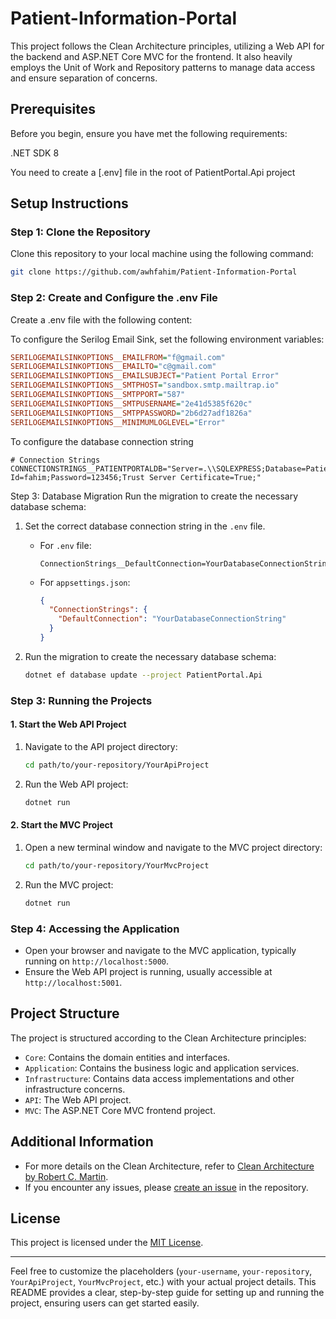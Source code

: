 # Patient-Information-Portal

This project follows the Clean Architecture principles, utilizing a Web API for the backend and ASP.NET Core MVC for the frontend. 
It also heavily employs the Unit of Work and Repository patterns to manage data access and ensure separation of concerns.

## Prerequisites

Before you begin, ensure you have met the following requirements:

.NET SDK 8 

You need to create a [.env] file in the root of PatientPortal.Api project 

## Setup Instructions

### Step 1: Clone the Repository

Clone this repository to your local machine using the following command:

```bash
git clone https://github.com/awhfahim/Patient-Information-Portal
```

### Step 2: Create and Configure the .env File

Create a .env file with the following content:

To configure the Serilog Email Sink, set the following environment variables:

```ini
SERILOGEMAILSINKOPTIONS__EMAILFROM="f@gmail.com"
SERILOGEMAILSINKOPTIONS__EMAILTO="c@gmail.com"
SERILOGEMAILSINKOPTIONS__EMAILSUBJECT="Patient Portal Error"
SERILOGEMAILSINKOPTIONS__SMTPHOST="sandbox.smtp.mailtrap.io"
SERILOGEMAILSINKOPTIONS__SMTPPORT="587"
SERILOGEMAILSINKOPTIONS__SMTPUSERNAME="2e41d5385f620c"
SERILOGEMAILSINKOPTIONS__SMTPPASSWORD="2b6d27adf1826a"
SERILOGEMAILSINKOPTIONS__MINIMUMLOGLEVEL="Error"
```
To configure the database connection string
```int
# Connection Strings
CONNECTIONSTRINGS__PATIENTPORTALDB="Server=.\\SQLEXPRESS;Database=PatientPortal;User Id=fahim;Password=123456;Trust Server Certificate=True;"
```

Step 3: Database Migration
Run the migration to create the necessary database schema:

1. Set the correct database connection string in the `.env` file.

    - For `.env` file:

        ```
        ConnectionStrings__DefaultConnection=YourDatabaseConnectionString
        ```

    - For `appsettings.json`:

        ```json
        {
          "ConnectionStrings": {
            "DefaultConnection": "YourDatabaseConnectionString"
          }
        }
        ```

2. Run the migration to create the necessary database schema:

    ```bash
    dotnet ef database update --project PatientPortal.Api
    ```

### Step 3: Running the Projects

#### 1. Start the Web API Project

1. Navigate to the API project directory:

    ```bash
    cd path/to/your-repository/YourApiProject
    ```

2. Run the Web API project:

    ```bash
    dotnet run
    ```

#### 2. Start the MVC Project

1. Open a new terminal window and navigate to the MVC project directory:

    ```bash
    cd path/to/your-repository/YourMvcProject
    ```

2. Run the MVC project:

    ```bash
    dotnet run
    ```

### Step 4: Accessing the Application

- Open your browser and navigate to the MVC application, typically running on `http://localhost:5000`.
- Ensure the Web API project is running, usually accessible at `http://localhost:5001`.

## Project Structure

The project is structured according to the Clean Architecture principles:

- `Core`: Contains the domain entities and interfaces.
- `Application`: Contains the business logic and application services.
- `Infrastructure`: Contains data access implementations and other infrastructure concerns.
- `API`: The Web API project.
- `MVC`: The ASP.NET Core MVC frontend project.

## Additional Information

- For more details on the Clean Architecture, refer to [Clean Architecture by Robert C. Martin](https://blog.cleancoder.com/uncle-bob/2012/08/13/the-clean-architecture.html).
- If you encounter any issues, please [create an issue](https://github.com/your-username/your-repository/issues) in the repository.

## License

This project is licensed under the [MIT License](LICENSE).

---

Feel free to customize the placeholders (`your-username`, `your-repository`, `YourApiProject`, `YourMvcProject`, etc.) with your actual project details. This README provides a clear, step-by-step guide for setting up and running the project, ensuring users can get started easily.
